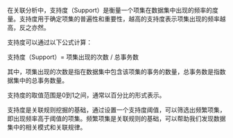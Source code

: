 在关联分析中，支持度（Support）是衡量一个项集在数据集中出现的频率的度量。支持度用于确定项集的普遍性和重要性，越高的支持度表示项集出现的频率越高，反之亦然。

支持度可以通过以下公式计算：

支持度（Support）= 项集出现的次数 / 总事务数

其中，项集出现的次数是指在数据集中包含该项集的事务的数量，总事务数是指数据集中的总事务数量。

支持度的取值范围是0到1之间，通常以百分比的形式表示。

支持度是关联规则挖掘的基础，通过设置一个支持度阈值，可以筛选出频繁项集，即出现频率高于阈值的项集。频繁项集是关联规则的基础，可以帮助我们发现数据集中的相关模式和关联规律。